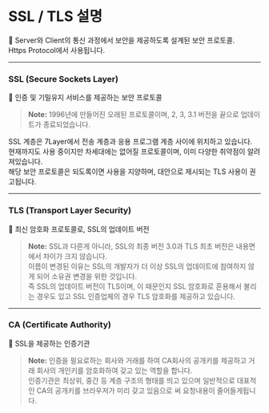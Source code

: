 # SSL / TLS 설명


📒 Server와 Client의 통신 과정에서 보안을 제공하도록 설계된 보안 프로토콜.  
Https Protocol에서 사용됩니다.


---

### SSL (Secure Sockets Layer)

<aside>
📒 인증 및 기밀유지 서비스를 제공하는 보안 프로토콜

</aside>

> **Note:**
1996년에 만들어진 오래된 프로토콜이며, 2, 3, 3.1 버전을 끝으로 업데이트가 종료되었습니다.
>

SSL 계층은 7Layer에서 전송 계층과 응용 프로그램 계층 사이에 위치하고 있습니다.  
현재까지도 사용 중이지만 차세대에는 없어질 프로토콜이며, 이미 다양한 취약점이 알려져있습니다.  
해당 보안 프로토콜은 되도록이면 사용을 지양하며, 대안으로 제시되는 TLS 사용이 권고됩니다.  

---

### TLS (Transport Layer Security)

<aside>
📒 최신 암호화 프로토콜로, SSL의 업데이트 버전

</aside>

> **Note:**
SSL과 다른게 아니라, SSL의 최종 버전 3.0과 TLS 최초 버전은 내용면에서 차이가 크지 않습니다.  
이름이 변경된 이유는 SSL의 개발자가 더 이상 SSL의 업데이트에 참여하지 않게 되어 소유권 변경을 위한 것입니다.  
즉 SSL의 업데이트 버전이 TLS이며, 이 때문인지 SSL 암호화로 혼용해서 불리는 경우도 있고 SSL 인증업체의 경우 TLS 암호화를 제공하고 있습니다.  
>

---

### CA (Certificate Authority)

<aside>
📒 SSL을 제공하는 인증기관

</aside>

> **Note:**
인증을 필요로하는 회사와 거래를 하여 CA회사의 공개키를 제공하고 거래 회사의 개인키를 암호화하여 갖고 있는 역할을 합니다.  
인증기관은 최상위, 중간 등 계층 구조의 형태를 띄고 있으며 일반적으로 대표적인 CA의 공개키를 브라우저가 미리 갖고 있음으로 써 요청내용이 줄어들게됩니다.  
>